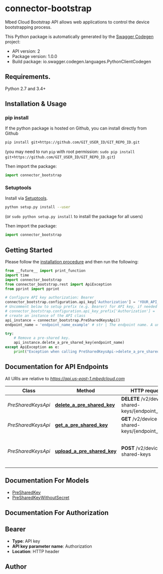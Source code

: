 # connector-bootstrap
Mbed Cloud Bootstrap API allows web applications to control the device bootstrapping process.

This Python package is automatically generated by the [Swagger Codegen](https://github.com/swagger-api/swagger-codegen) project:

- API version: 2
- Package version: 1.0.0
- Build package: io.swagger.codegen.languages.PythonClientCodegen

## Requirements.

Python 2.7 and 3.4+

## Installation & Usage
### pip install

If the python package is hosted on Github, you can install directly from Github

```sh
pip install git+https://github.com/GIT_USER_ID/GIT_REPO_ID.git
```
(you may need to run `pip` with root permission: `sudo pip install git+https://github.com/GIT_USER_ID/GIT_REPO_ID.git`)

Then import the package:
```python
import connector_bootstrap 
```

### Setuptools

Install via [Setuptools](http://pypi.python.org/pypi/setuptools).

```sh
python setup.py install --user
```
(or `sudo python setup.py install` to install the package for all users)

Then import the package:
```python
import connector_bootstrap
```

## Getting Started

Please follow the [installation procedure](#installation--usage) and then run the following:

```python
from __future__ import print_function
import time
import connector_bootstrap
from connector_bootstrap.rest import ApiException
from pprint import pprint

# Configure API key authorization: Bearer
connector_bootstrap.configuration.api_key['Authorization'] = 'YOUR_API_KEY'
# Uncomment below to setup prefix (e.g. Bearer) for API key, if needed
# connector_bootstrap.configuration.api_key_prefix['Authorization'] = 'Bearer'
# create an instance of the API class
api_instance = connector_bootstrap.PreSharedKeysApi()
endpoint_name = 'endpoint_name_example' # str | The endpoint name. A unique identifier of the pre-shared key. [Reserved characters](https://en.wikipedia.org/wiki/Percent-encoding#Percent-encoding_reserved_characters) must be percent-encoded.

try:
    # Remove a pre-shared key.
    api_instance.delete_a_pre_shared_key(endpoint_name)
except ApiException as e:
    print("Exception when calling PreSharedKeysApi->delete_a_pre_shared_key: %s\n" % e)

```

## Documentation for API Endpoints

All URIs are relative to *https://api.us-east-1.mbedcloud.com*

Class | Method | HTTP request | Description
------------ | ------------- | ------------- | -------------
*PreSharedKeysApi* | [**delete_a_pre_shared_key**](docs/PreSharedKeysApi.md#delete_a_pre_shared_key) | **DELETE** /v2/device-shared-keys/{endpoint_name} | Remove a pre-shared key.
*PreSharedKeysApi* | [**get_a_pre_shared_key**](docs/PreSharedKeysApi.md#get_a_pre_shared_key) | **GET** /v2/device-shared-keys/{endpoint_name} | Get a pre-shared key.
*PreSharedKeysApi* | [**upload_a_pre_shared_key**](docs/PreSharedKeysApi.md#upload_a_pre_shared_key) | **POST** /v2/device-shared-keys | Upload a pre-shared key to Mbed Cloud.


## Documentation For Models

 - [PreSharedKey](docs/PreSharedKey.md)
 - [PreSharedKeyWithoutSecret](docs/PreSharedKeyWithoutSecret.md)


## Documentation For Authorization


## Bearer

- **Type**: API key
- **API key parameter name**: Authorization
- **Location**: HTTP header


## Author



